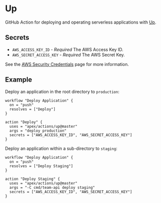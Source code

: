 # Up

GitHub Action for deploying and operating serverless applications with [Up](https://github.com/apex/up).

## Secrets

- `AWS_ACCESS_KEY_ID` - *Required* The AWS Access Key ID.
- `AWS_SECRET_ACCESS_KEY` - *Required* The AWS Secret Key.

See the [AWS Security Credentials](https://docs.aws.amazon.com/general/latest/gr/aws-security-credentials.html) page for more information.

## Example

Deploy an application in the root directory to `production`:

```hcl
workflow "Deploy Application" {
  on = "push"
  resolves = ["Deploy"]
}

action "Deploy" {
  uses = "apex/actions/up@master"
  args = "deploy production"
  secrets = ["AWS_ACCESS_KEY_ID", "AWS_SECRET_ACCESS_KEY"]
}
```

Deploy an application within a sub-directory to `staging`:

```hcl
workflow "Deploy Application" {
  on = "push"
  resolves = ["Deploy Staging"]
}

action "Deploy Staging" {
  uses = "apex/actions/up@master"
  args = "-C cmd/team-api deploy staging"
  secrets = ["AWS_ACCESS_KEY_ID", "AWS_SECRET_ACCESS_KEY"]
}
```
